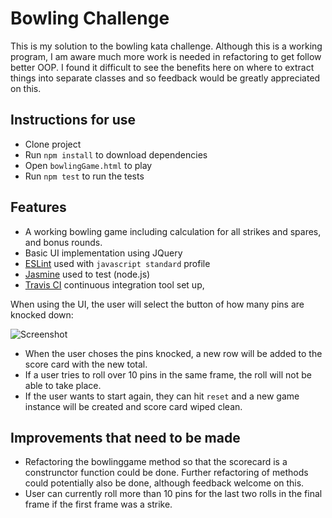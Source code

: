 # Bowling Challenge

This is my solution to the bowling kata challenge. Although this is a working program, I am aware much more work is needed in refactoring to get follow better OOP. I found it difficult to see the benefits here on where to extract things into separate classes and so feedback would be greatly appreciated on this.

## Instructions for use

- Clone project
- Run `npm install` to download dependencies
- Open `bowlingGame.html` to play
- Run `npm test` to run the tests

## Features

- A working bowling game including calculation for all strikes and spares, and bonus rounds.
- Basic UI implementation using JQuery
- [ESLint](http://eslint.org/) used with `javascript standard` profile
- [Jasmine](https://jasmine.github.io/) used to test (node.js)
- [Travis CI](https://travis-ci.org) continuous integration tool set up,

When using the UI, the user will select the button of how many pins are knocked down:

![Screenshot](https://i.imgur.com/X89rnFN.png)

- When the user choses the pins knocked, a new row will be added to the score card with the new total.
- If a user tries to roll over 10 pins in the same frame, the roll will not be able to take place.
- If the user wants to start again, they can hit `reset` and a new game instance will be created and score card wiped clean.

## Improvements that need to be made

- Refactoring the bowlinggame method so that the scorecard is a construnctor function could be done. Further refactoring of methods could potentially also be done, although feedback welcome on this.
- User can currently roll more than 10 pins for the last two rolls in the final frame if the first frame was a strike.

